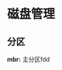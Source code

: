 <div style='display: none'>
  Date: 2022-01-16 14:11:31
  LastEditors: gyg
  LastEditTime: 2022-01-16 14:13:30
  FilePath: \test\1_16@磁盘管理.mm.md
</div>

# 磁盘管理

## 分区

**mbr:** 主分区fdd